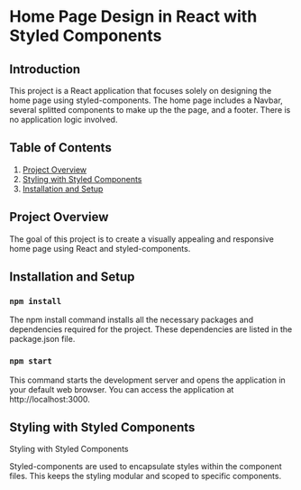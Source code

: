 # Home Page Design in React with Styled Components

## Introduction

This project is a React application that focuses solely on designing the home page using styled-components. The home page includes a Navbar, several splitted components to make up the the page, and a footer. There is no application logic involved.

## Table of Contents

1. [Project Overview](#project-overview)
2. [Styling with Styled Components](#styling-with-styled-components)
3. [Installation and Setup](#installation-and-setup)

## Project Overview

The goal of this project is to create a visually appealing and responsive home page using React and styled-components.

## Installation and Setup

### `npm install`

The npm install command installs all the necessary packages and dependencies required for the project. These dependencies are listed in the package.json file.

### `npm start`

This command starts the development server and opens the application in your default web browser. You can access the application at http://localhost:3000.

## Styling with Styled Components

Styling with Styled Components

Styled-components are used to encapsulate styles within the component files. This keeps the styling modular and scoped to specific components.
